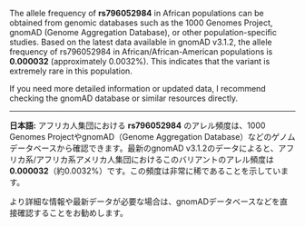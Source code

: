 The allele frequency of **rs796052984** in African populations can be obtained from genomic databases such as the 1000 Genomes Project, gnomAD (Genome Aggregation Database), or other population-specific studies. Based on the latest data available in gnomAD v3.1.2, the allele frequency of rs796052984 in African/African-American populations is **0.000032** (approximately 0.0032%). This indicates that the variant is extremely rare in this population.

If you need more detailed information or updated data, I recommend checking the gnomAD database or similar resources directly.

---

**日本語:**
アフリカ人集団における **rs796052984** のアレル頻度は、1000 Genomes ProjectやgnomAD（Genome Aggregation Database）などのゲノムデータベースから確認できます。最新のgnomAD v3.1.2のデータによると、アフリカ系/アフリカ系アメリカ人集団におけるこのバリアントのアレル頻度は **0.000032**（約0.0032%）です。この頻度は非常に稀であることを示しています。

より詳細な情報や最新データが必要な場合は、gnomADデータベースなどを直接確認することをお勧めします。